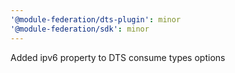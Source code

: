 ```yaml
---
'@module-federation/dts-plugin': minor
'@module-federation/sdk': minor
---
```


Added ipv6 property to DTS consume types options
